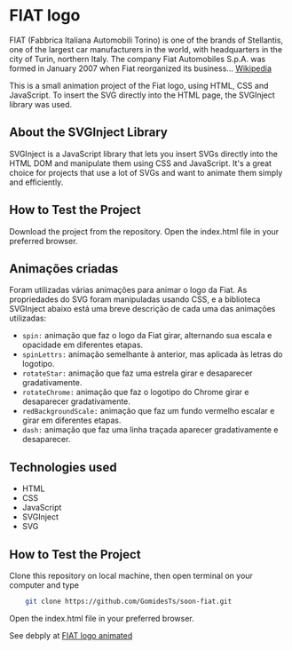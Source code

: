 
# FIAT logo

FIAT (Fabbrica Italiana Automobili Torino) is one of the brands of Stellantis, one of the largest car manufacturers in the world, with headquarters in the city of Turin, northern Italy. The company Fiat Automobiles S.p.A. was formed in January 2007 when Fiat reorganized its business... [Wikipedia](https://pt.wikipedia.org/wiki/FIAT)

This is a small animation project of the Fiat logo, using HTML, CSS and JavaScript. To insert the SVG directly into the HTML page, the SVGInject library was used.

## About the SVGInject Library

SVGInject is a JavaScript library that lets you insert SVGs directly into the HTML DOM and manipulate them using CSS and JavaScript. It's a great choice for projects that use a lot of SVGs and want to animate them simply and efficiently.

## How to Test the Project

Download the project from the repository.
Open the index.html file in your preferred browser.

## Animações criadas
Foram utilizadas várias animações para animar o logo da Fiat. As propriedades do SVG foram manipuladas usando CSS, e a biblioteca SVGInject abaixo está uma breve descrição de cada uma das animações utilizadas:

- `spin:` animação que faz o logo da Fiat girar, alternando sua escala e opacidade em diferentes etapas.
- `spinLettrs:` animação semelhante à anterior, mas aplicada às letras do logotipo.
- `rotateStar:` animação que faz uma estrela girar e desaparecer gradativamente.
- `rotateChrome:` animação que faz o logotipo do Chrome girar e desaparecer gradativamente.
- `redBackgroundScale:` animação que faz um fundo vermelho escalar e girar em diferentes etapas.
- `dash:` animação que faz uma linha traçada aparecer gradativamente e desaparecer.

## Technologies used
- HTML
- CSS
- JavaScript
- SVGInject
- SVG

## How to Test the Project

Clone this repository on local machine, then open terminal on your computer and type

```bash
    git clone https://github.com/GomidesTs/soon-fiat.git
```
Open the index.html file in your preferred browser.

See debply at [FIAT logo animated](https://gomidests.github.io/soon-fiat/)